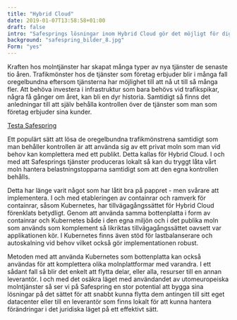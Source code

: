 ```yaml
---
title: "Hybrid Cloud"
date: 2019-01-07T13:58:58+01:00
draft: false
intro: "Safesprings lösningar inom Hybrid Cloud gör det möjligt för dig att kombinera kraften i molnet med din egen “on prem” eller private cloud."
background: "safespring_bilder_8.jpg"
Form: "yes"
---
```

Kraften hos molntjänster har skapat många typer av nya tjänster  de senaste tio åren. Trafikmönster hos de tjänster som företag erbjuder blir i många fall oregelbundna eftersom  tjänsterna har möjlighet till att nå ut till så många fler. Att behöva investera i infrastruktur som bara behövs vid trafikspikar, några få gånger om året, kan bli en dyr historia. Samtidigt så finns det anledningar till att själv behålla kontrollen över de tjänster som man som företag erbjuder sina kunder.

<a href="#testa-safespring" id="text-button">Testa Safespring</a>

Ett populärt sätt att lösa de oregelbundna trafikmönstrena samtidigt som man behåller kontrollen är att använda sig av ett privat moln som man vid behov kan komplettera med ett publikt. Detta kallas för Hybrid Cloud. I och med att Safesprings tjänster produceras lokalt  så kan du tryggt låta vårt moln hantera belastningstopparna samtidigt som att den egna kontrollen behålls.

Detta har länge varit något som har låtit bra på pappret - men svårare att implementera. I och med etableringen av containrar och ramverk för containrar, såsom Kubernetes, har tillvägagångssättet för Hybrid Cloud förenklats betydligt. Genom att använda samma bottenplatta i form av containrar och Kubernetes både i den egna miljön och i det publika moln som används som komplement så likriktas tillvägagångssättet oavsett var applikationen kör. I Kubernetes finns även stöd för lastbalanserare och autoskalning vid behov vilket också gör implementationen robust.

Metoden med att använda Kubernetes som bottenplatta kan också användas för att komplettera olika molnplattformar med varandra. I ett sådant fall så blir det enkelt att flytta delar, eller alla, resurser till en annan leverantör. I och med det osäkra läget med användandet av utomeuropeiska molntjänster så ser vi på Safespring en stor potential att bygga sina lösningar på det sättet för att snabbt kunna flytta dem antingen till sitt eget datacenter eller till en leverantör som finns lokalt för att kunna hantera förändringar i det juridiska läget på ett effektivt sätt.
